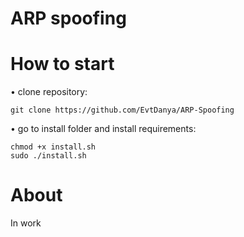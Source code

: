 # ARP spoofing

# How to start   
• clone repository: 
  ```
  git clone https://github.com/EvtDanya/ARP-Spoofing
  ``` 
• go to install folder and install requirements:  
  ```
  chmod +x install.sh
  sudo ./install.sh
  ``` 

# About  
In work